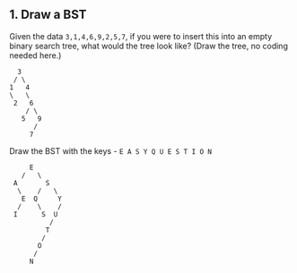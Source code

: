 ## 1. Draw a BST

Given the data `3,1,4,6,9,2,5,7`, if you were to insert this into an empty binary search tree, what would the tree look like? (Draw the tree, no coding needed here.)

 ```
   3
  / \
1   4
 \   \
  2   6
     / \
    5   9
       /
      7
```
      
      
Draw the BST with the keys - `E A S Y Q U E S T I O N`
```
     E
   /   \
 A       S
  \    /   \
   E  Q     Y
  /    \    /
 I      S  U
          /
         T
        /
       O
      /
     N
```
